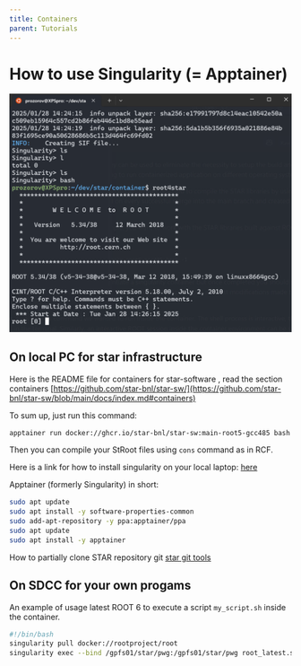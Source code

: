 ```yaml
---
title: Containers
parent: Tutorials
---
```


# How to use Singularity (= Apptainer)

![alt text](container.png)

## On **local** PC for star infrastructure

Here is the README file for containers for star-software , read the section containers
[https://github.com/star-bnl/star-sw/](https://github.com/star-bnl/star-sw/blob/main/docs/index.md#containers)

To sum up, just run this command:

``` bash
apptainer run docker://ghcr.io/star-bnl/star-sw:main-root5-gcc485 bash -l
```

Then you can compile your  StRoot files using `cons` command as in RCF.

Here is a link for how to install singularity on your local laptop:
[here](https://apptainer.org/docs/admin/main/installation.html)

Apptainer (formerly Singularity) in short:

``` bash
sudo apt update
sudo apt install -y software-properties-common
sudo add-apt-repository -y ppa:apptainer/ppa
sudo apt update
sudo apt install -y apptainer
```

How to partially clone STAR repository git
[star git tools](https://github.com/star-bnl/star-git-tools)

## On **SDCC** for your own progams

An example of usage latest ROOT 6 to execute a script `my_script.sh` inside the container.

```bash
#!/bin/bash
singularity pull docker://rootproject/root
singularity exec --bind /gpfs01/star/pwg:/gpfs01/star/pwg root_latest.sif /bin/sh my_script.sh
```
